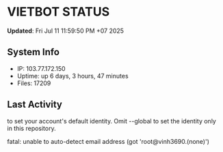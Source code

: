 # VIETBOT STATUS
**Updated**: Fri Jul 11 11:59:50 PM +07 2025

## System Info
- IP: 103.77.172.150
- Uptime: up 6 days, 3 hours, 47 minutes
- Files: 17209

## Last Activity

to set your account's default identity.
Omit --global to set the identity only in this repository.

fatal: unable to auto-detect email address (got 'root@vinh3690.(none)')
